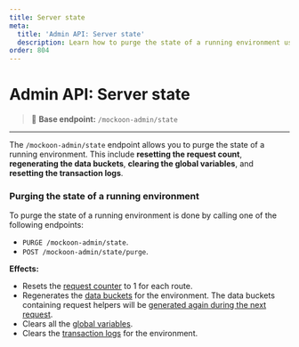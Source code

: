 ```yaml
---
title: Server state
meta:
  title: 'Admin API: Server state'
  description: Learn how to purge the state of a running environment using the admin API, resetting the request count and regenerating the data buckets
order: 804
---
```


# Admin API: Server state

> 🔌 **Base endpoint:** `/mockoon-admin/state`

---

The `/mockoon-admin/state` endpoint allows you to purge the state of a running environment. This include **resetting the request count**, **regenerating the data buckets**, **clearing the global variables**, and **resetting the transaction logs**.

### Purging the state of a running environment

To purge the state of a running environment is done by calling one of the following endpoints:

- `PURGE /mockoon-admin/state`.
- `POST /mockoon-admin/state/purge`.

**Effects:**

- Resets the [request counter](docs:route-responses/dynamic-rules#1-target) to 1 for each route.
- Regenerates the [data buckets](docs:data-buckets/overview) for the environment. The data buckets containing request helpers will be [generated again during the next request](docs:data-buckets/overview#data-buckets-generation).
- Clears all the [global variables](docs:variables/global-variables).
- Clears the [transaction logs](docs:logging-and-recording/requests-logging) for the environment.
